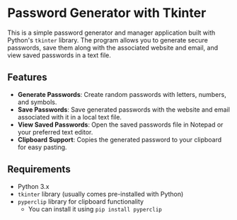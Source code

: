 # Password Generator with Tkinter

This is a simple password generator and manager application built with Python's `tkinter` library. The program allows you to generate secure passwords, save them along with the associated website and email, and view saved passwords in a text file.

## Features

- **Generate Passwords**: Create random passwords with letters, numbers, and symbols.
- **Save Passwords**: Save generated passwords with the website and email associated with it in a local text file.
- **View Saved Passwords**: Open the saved passwords file in Notepad or your preferred text editor.
- **Clipboard Support**: Copies the generated password to your clipboard for easy pasting.

## Requirements

- Python 3.x
- `tkinter` library (usually comes pre-installed with Python)
- `pyperclip` library for clipboard functionality
  - You can install it using `pip install pyperclip`
